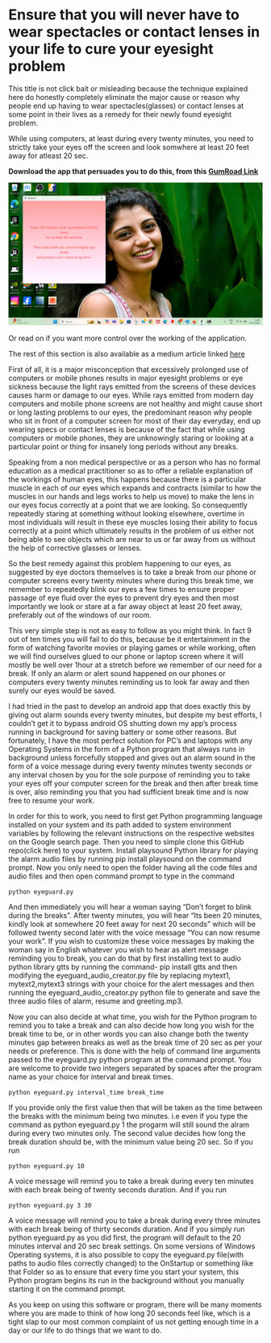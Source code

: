 # Ensure that you will never have to wear spectacles or contact lenses in your life to cure your eyesight problem

This title is not click bait or misleading because the technique explained here do honestly completely eliminate the major cause or reason why people end up having to wear spectacles(glasses) or contact lenses at some point in their lives as a remedy for their newly found eyesight problem.

While using computers, at least during every twenty minutes, you need to strictly take your eyes off the screen and look somwhere at least 20 feet away for atleast 20 sec. 

**Download the app that persuades you to do this, from this [GumRoad Link](https://sreehari083.gumroad.com/l/lcbjw)** 

[![app](thumb.png)](https://sreehari1994.github.io/eye_guard/assets/readmeVideo.mp4 "Click on the image above to watch the demo video showing start of the app")


Or read on if you want more control over the working of the application.

The rest of this section is also available as a medium article linked [here](https://medium.com/@sreehari.mras/ensure-that-you-will-never-have-to-wear-spectacles-or-contact-lenses-in-your-life-to-cure-your-a9cd3f07207a)

First of all, it is a major misconception that excessively prolonged use of computers or mobile phones results in major eyesight problems or eye sickness because the light rays emitted from the screens of these devices causes harm or damage to our eyes. While rays emitted from modern day computers and mobile phone screens are not healthy and might cause short or long lasting problems to our eyes, the predominant reason why people who sit in front of a computer screen for most of their day everyday, end up wearing specs or contact lenses is because of the fact that while using computers or mobile phones, they are unknowingly staring or looking at a particular point or thing for insanely long periods without any breaks.

Speaking from a non medical perspective or as a person who has no formal education as a medical practitioner so as to offer a reliable explanation of the workings of human eyes, this happens because there is a particular muscle in each of our eyes which expands and contracts (similar to how the muscles in our hands and legs works to help us move) to make the lens in our eyes focus correctly at a point that we are looking. So consequently repeatedly staring at something without looking elsewhere, overtime in most individuals will result in these eye muscles losing their ability to focus correctly at a point which ultimately results in the problem of us either not being able to see objects which are near to us or far away from us without the help of corrective glasses or lenses.

So the best remedy against this problem happening to our eyes, as suggested by eye doctors themselves is to take a break from our phone or computer screens every twenty minutes where during this break time, we remember to repeatedly blink our eyes a few times to ensure proper passage of eye fluid over the eyes to prevent dry eyes and then most importantly we look or stare at a far away object at least 20 feet away, preferably out of the windows of our room.

This very simple step is not as easy to follow as you might think. In fact 9 out of ten times you will fail to do this, because be it entertainment in the form of watching favorite movies or playing games or while working, often we will find ourselves glued to our phone or laptop screen where it will mostly be well over 1hour at a stretch before we remember of our need for a break. If only an alarm or alert sound happened on our phones or computers every twenty minutes reminding us to look far away and then surely our eyes would be saved.

I had tried in the past to develop an android app that does exactly this by giving out alarm sounds every twenty minutes, but despite my best efforts, I couldn’t get it to bypass android OS shutting down my app’s process running in background for saving battery or some other reasons. But fortunately, I have the most perfect solution for PC’s and laptops with any Operating Systems in the form of a Python program that always runs in background unless forcefully stopped and gives out an alarm sound in the form of a voice message during every twenty minutes twenty seconds or any interval chosen by you for the sole purpose of reminding you to take your eyes off your computer screen for the break and then after break time is over, also reminding you that you had sufficient break time and is now free to resume your work.

In order for this to work, you need to first get Python programming language installed on your system and its path added to system environment variables by following the relevant instructions on the respective websites on the Google search page. Then you need to simple clone this GitHub repo(click here) to your system. Install playsound Python library for playing the alarm audio files by running pip install playsound on the command prompt. Now you only need to open the folder having all the code files and audio files and then open command prompt to type in the command

```
python eyeguard.py
```

And then immediately you will hear a woman saying “Don’t forget to blink during the breaks”. After twenty minutes, you will hear “Its been 20 minutes, kindly look at somewhere 20 feet away for next 20 seconds” which will be followed twenty second later with the voice message “You can now resume your work”. If you wish to customize these voice messages by making the woman say in English whatever you wish to hear as alert message reminding you to break, you can do that by first installing text to audio python library gtts by running the command- pip install gtts and then modifying the eyeguard_audio_creator.py file by replacing mytext1, mytext2,mytext3 strings with your choice for the alert messages and then running the eyeguard_audio_creator.py python file to generate and save the three audio files of alarm, resume and greeting.mp3.

Now you can also decide at what time, you wish for the Python program to remind you to take a break and can also decide how long you wish for the break time to be, or in other words you can also change both the twenty minutes gap between breaks as well as the break time of 20 sec as per your needs or preference. This is done with the help of command line arguments passed to the eyeguard.py python program at the command prompt. You are welcome to provide two integers separated by spaces after the program name as your choice for interval and break times.

```
python eyeguard.py interval_time break_time
```

If you provide only the first value then that will be taken as the time between the breaks with the minimum being two minutes. i.e even if you type the command as python eyeguard.py 1 the progarm will still sound the alram during every two minutes only. The second value decides how long the break duration should be, with the minimum value being 20 sec. So if you run

```
python eyeguard.py 10
```

A voice message will remind you to take a break during every ten minutes with each break being of twenty seconds duration. And if you run

```
python eyeguard.py 3 30
```

A voice message will remind you to take a break during every three minutes with each break being of thirty seconds duration. And if you simply run python eyeguard.py as you did first, the program will default to the 20 minutes interval and 20 sec break settings. On some versions of Windows Operating systems, it is also possible to copy the eyeguard.py file(with paths to audio files correctly changed) to the OnStartup or something like that Folder so as to ensure that every time you start your system, this Python program begins its run in the background without you manually starting it on the command prompt.

As you keep on using this software or program, there will be many moments where you are made to think of how long 20 seconds feel like, which is a tight slap to our most common complaint of us not getting enough time in a day or our life to do things that we want to do.